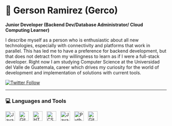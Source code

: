 # 🎲 Gerson Ramirez (Gerco)

**Junior Developer (Backend Dev/Database Administrator/ Cloud Computing Learner)**

I describe myself as a person who is enthusiastic about all new technologies, especially with connectivity and platforms that work in parallel. This has led me to have a preference for backend development, but that does not detract from my willingness to learn as if I were a full-stack developer. Right now I am studying Computer Science at the Universidad del Valle de Guatemala, career which drives my curiosity for the world of development and implementation of solutions with current tools. 

   <p align="left">
      <a href="https://twitter.com/GxrcoOnline">
         <img alt="Twitter Follow" src="https://img.shields.io/twitter/follow/GxrcoOnline?color=blue&label=Follow%20me&logo=Twitter&style=for-the-badge"></a>
   </p>

---

### 💻 Languages and Tools

<img align="left" alt="Java" width="30px" style="padding-right:10px;" src="https://cdn.jsdelivr.net/gh/devicons/devicon/icons/java/java-original.svg"/>
<img align="left" alt="Git" width="30px" style="padding-right:10px;" src="https://cdn.jsdelivr.net/gh/devicons/devicon/icons/git/git-original.svg" />
<img align="left" alt="HTML" width="30px" style="padding-right:10px;" src="https://cdn.jsdelivr.net/gh/devicons/devicon/icons/html5/html5-plain.svg" />
<img align="left" alt="CSS" width="30px" style="padding-right:10px;" src="https://cdn.jsdelivr.net/gh/devicons/devicon/icons/css3/css3-plain.svg" />
<img align="left" alt="JavaScript" width="30px" style="padding-right:10px;" src="https://cdn.jsdelivr.net/gh/devicons/devicon/icons/javascript/javascript-plain.svg" />
<img align="left" alt="Python" width="30px" style="padding-right:10px;" src="https://cdn.jsdelivr.net/gh/devicons/devicon/icons/python/python-plain.svg" />
<img align="left" alt="GitHub" width="30px" style="padding-right:10px;" src="https://cdn.jsdelivr.net/gh/devicons/devicon/icons/github/github-original.svg" />
